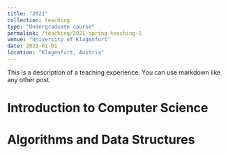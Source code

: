 ```yaml
---
title: "2021"
collection: teaching
type: "Undergraduate course"
permalink: /teaching/2021-spring-teaching-1
venue: "University of Klagenfurt"
date: 2021-01-01
location: "Klagenfurt, Austria"
---
```


This is a description of a teaching experience. You can use markdown like any other post.

Introduction to Computer Science
======

Algorithms and Data Structures
======
